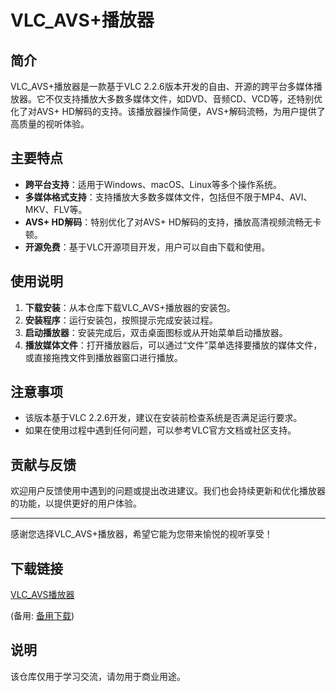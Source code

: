 # VLC_AVS+播放器

## 简介

VLC_AVS+播放器是一款基于VLC 2.2.6版本开发的自由、开源的跨平台多媒体播放器。它不仅支持播放大多数多媒体文件，如DVD、音频CD、VCD等，还特别优化了对AVS+ HD解码的支持。该播放器操作简便，AVS+解码流畅，为用户提供了高质量的视听体验。

## 主要特点

- **跨平台支持**：适用于Windows、macOS、Linux等多个操作系统。
- **多媒体格式支持**：支持播放大多数多媒体文件，包括但不限于MP4、AVI、MKV、FLV等。
- **AVS+ HD解码**：特别优化了对AVS+ HD解码的支持，播放高清视频流畅无卡顿。
- **开源免费**：基于VLC开源项目开发，用户可以自由下载和使用。

## 使用说明

1. **下载安装**：从本仓库下载VLC_AVS+播放器的安装包。
2. **安装程序**：运行安装包，按照提示完成安装过程。
3. **启动播放器**：安装完成后，双击桌面图标或从开始菜单启动播放器。
4. **播放媒体文件**：打开播放器后，可以通过“文件”菜单选择要播放的媒体文件，或直接拖拽文件到播放器窗口进行播放。

## 注意事项

- 该版本基于VLC 2.2.6开发，建议在安装前检查系统是否满足运行要求。
- 如果在使用过程中遇到任何问题，可以参考VLC官方文档或社区支持。

## 贡献与反馈

欢迎用户反馈使用中遇到的问题或提出改进建议。我们也会持续更新和优化播放器的功能，以提供更好的用户体验。

---

感谢您选择VLC_AVS+播放器，希望它能为您带来愉悦的视听享受！

## 下载链接
[VLC_AVS播放器](https://pan.quark.cn/s/a5dcbced007b) 

(备用: [备用下载](https://pan.baidu.com/s/1KVpfOOTMo_iGiCWtJyueFQ?pwd=1234))

## 说明

该仓库仅用于学习交流，请勿用于商业用途。
